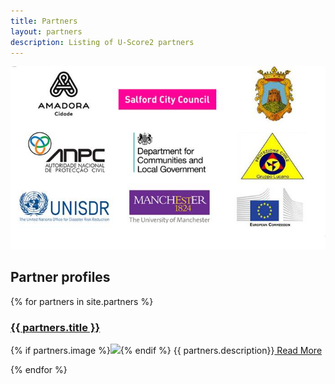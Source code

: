 ```yaml
---
title: Partners
layout: partners
description: Listing of U-Score2 partners
---
```


![Uscore2 project partners](/images/uscore2_partners.jpg "Uscore2 Partners")
<h2>Partner profiles</h2>
{% for partners in site.partners %}

<h3><a href="{{ partners.url | prepend: site.baseurl }}">{{ partners.title }}
</a></h3>
<div class="text-container flex">
<p class="post-excerpt profile-thumb-image">
	{% if partners.image %}<img src="{{ partners.image}}"/>{% endif %}
{{ partners.description}}<a href="{{ partners.url | prepend: site.baseurl }}">  Read More</a></p>
</div>
{% endfor %} 
